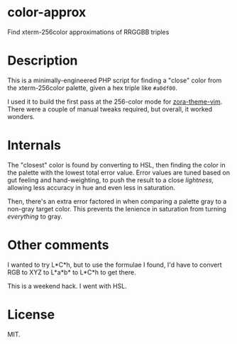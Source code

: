 # color-approx

Find xterm-256color approximations of RRGGBB triples

# Description

This is a minimally-engineered PHP script for finding a "close" color from the
xterm-256color palette, given a hex triple like `#a0df00`.

I used it to build the first pass at the 256-color mode for
[zora-theme-vim](https://github.com/sapphirecat/zora-theme-vim/).  There were
a couple of manual tweaks required, but overall, it worked wonders.

# Internals

The "closest" color is found by converting to HSL, then finding the color in
the palette with the lowest total error value.  Error values are tuned based
on gut feeling and hand-weighting, to push the result to a close _lightness,_
allowing less accuracy in hue and even less in saturation.

Then, there's an extra error factored in when comparing a palette gray to a
non-gray target color.  This prevents the lenience in saturation from turning
_everything_ to gray.

# Other comments

I wanted to try L\*C\*h, but to use the formulae I found, I'd have to convert
RGB to XYZ to L\*a\*b\* to L\*C\*h to get there.

This is a weekend hack.  I went with HSL.

# License

MIT.
